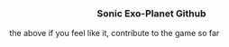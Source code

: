 <h3 align="center">Sonic Exo-Planet Github</h3>

the above
if you feel like it, contribute to the game so far
